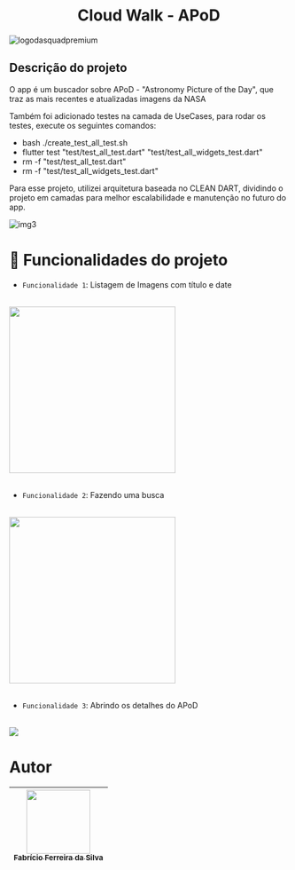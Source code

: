 <h1 align="center"> Cloud Walk - APoD </h1>

![logodasquadpremium](https://user-images.githubusercontent.com/13634186/232494109-b952c616-4bfc-4253-9b24-f98c60b757b9.png)

<h2> Descrição do projeto </h2>
O app é um buscador sobre APoD - "Astronomy Picture of the Day", que traz as mais recentes e atualizadas imagens da NASA

Também foi adicionado testes na camada de UseCases, para rodar os testes, execute os seguintes comandos:
 - bash ./create_test_all_test.sh
 - flutter test "test/test_all_test.dart" "test/test_all_widgets_test.dart"
 - rm -f "test/test_all_test.dart"
 - rm -f "test/test_all_widgets_test.dart"

Para esse projeto, utilizei arquitetura baseada no CLEAN DART, dividindo o projeto em camadas para melhor escalabilidade e manutenção no futuro do app.

![img3](https://user-images.githubusercontent.com/13634186/232504498-eb2f484e-2383-4036-a7c7-c07a0137cd15.png)



# :hammer: Funcionalidades do projeto

- `Funcionalidade 1`: Listagem de Imagens com título e date

<br>
<div>
<img src=(https://github.com/Fabricio-Ferreira/cloud_walk/assets/13634186/51307fe8-51f7-4cab-a7c2-f856618c2894) width="300px" />
</div>
<br>

- `Funcionalidade 2`: Fazendo uma busca

<br>
<div>
<img src="https://github.com/Fabricio-Ferreira/cloud_walk/assets/13634186/4e0a76fc-ae32-47ca-bbe9-77e0a60e7763" width="300px"/>
</div>
<br>

- `Funcionalidade 3`: Abrindo os detalhes do APoD

<br>
<div>
<img src="[images/app.gif](https://github.com/Fabricio-Ferreira/cloud_walk/assets/13634186/ddba754c-25b1-47ae-ac23-09bbb14bcbce)">
<br>

# Autor

| [<img src="https://user-images.githubusercontent.com/13634186/232524073-68d37536-2722-4f49-9d9e-072b66e5da7c.jpeg" width=115><br><sub>Fabrício Ferreira da Silva</sub>](https://github.com/Fabricio-Ferreira) | 
| :---: | 

